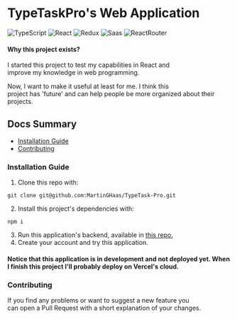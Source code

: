 # TypeTaskPro's Web Application

![TypeScript](https://img.shields.io/badge/TypeScript-007ACC?style=for-the-badge&logo=typescript&logoColor=white)
![React](https://img.shields.io/badge/React-20232A?style=for-the-badge&logo=react&logoColor=61DAFB)
![Redux](https://img.shields.io/badge/Redux-593D88?style=for-the-badge&logo=redux&logoColor=white)
![Saas](https://img.shields.io/badge/Sass-CC6699?style=for-the-badge&logo=sass&logoColor=white)
![ReactRouter](https://img.shields.io/badge/React_Router-CA4245?style=for-the-badge&logo=react-router&logoColor=white)

#### Why this project exists?

I started this project to test my capabilities in React and  
improve my knowledge in web programming.  

Now, I want to make it useful at least for me. I think this  
project has 'future' and can help people be more organized about
their projects.

## Docs Summary
   - [Installation Guide](#installation-guide)
   - [Contributing](#contributing)

 ### Installation Guide
   1. Clone this repo with:
   ```
   git clone git@github.com:MartinGHaas/TypeTask-Pro.git
   ```
   2. Install this project's dependencies with:
   ```
   npm i
   ```
   3. Run this application's backend, available in [this repo.](https://github.com/MartinGHaas/TypeTaskPro-Backend)
   4. Create your account and try this application.

#### Notice that this application is in development and not deployed yet. When I finish this project I'll probably deploy on Vercel's cloud.

### Contributing
If you find any problems or want to suggest a new feature you  
can open a Pull Request with a short explanation of your changes.

